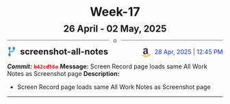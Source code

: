 <h1 style="text-align:center; margin-bottom:10px">Week-17</h1>
<h2 style="text-align:center; margin:0px">26 April - 02 May, 2025</h2>
<div style="display: flex; align-items: center; justify-content: center;">
  <hr style="flex: 1; background-color: gray;" />
  <span style="padding: 0 10px;font-weight:bold; color:gray">o</span>
  <hr style="flex: 1; background-color: gray;" />
</div>

<div style="display: flex; justify-content: space-between; align-items:end;">
  <div style="display:flex">
      <img src="../assets/branch.svg" alt="GitHub Logo"  style="width:20px; margin:0 10px 0 0">
      <h3 style="margin: 0; padding:0; font-weight: bold; font-size:20px;">screenshot-all-notes</h3>
  </div>
  <div style="display:flex">
  <img src="../assets/amazon.svg" alt="Amazon Logo" style="width:20px">
    <span style="color:rgb(16, 54, 226); text-align: right; margin:0 0 0 10px; padding:0px;">28 Apr, 2025 | 12:45 PM</span>
  </div>
</div>

**_Commit:_** <code style="color: red; font-weight: bold;">b42cd56e</code>
**Message:** Screen Record page loads same All Work Notes as Screenshot page
**Description:**
- Screen Record page loads same All Work Notes as Screenshot page
---
